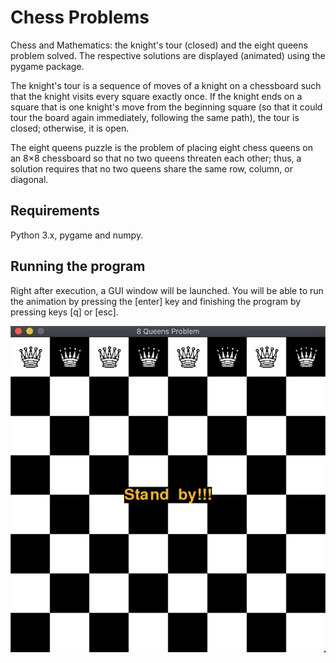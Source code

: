 # Chess Problems
Chess and Mathematics: the knight's tour (closed) and the eight queens problem solved. The respective solutions are displayed (animated) using the pygame package.


The knight's tour is a sequence of moves of a knight on a chessboard such that the knight visits every square exactly once. If the knight ends on a square that is one knight's move from the beginning square (so that it could tour the board again immediately, following the same path), the tour is closed; otherwise, it is open.


The eight queens puzzle is the problem of placing eight chess queens on an 8×8 chessboard so that no two queens threaten each other; thus, a solution requires that no two queens share the same row, column, or diagonal.

## Requirements
Python 3.x, pygame and numpy.

## Running the program 
Right after execution, a GUI window will be launched. You will be able to run the animation by pressing the [enter] key and finishing the program by pressing keys [q] or [esc].    

![plot](./sample.png)